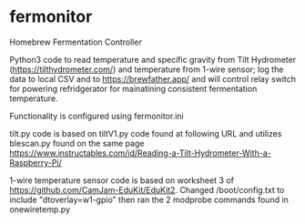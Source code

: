 # fermonitor
Homebrew Fermentation Controller 

Python3 code to read temperature and specific gravity from Tilt Hydrometer (https://tilthydrometer.com/) and temperature from 1-wire sensor; log the data to local CSV and to https://brewfather.app/ and will control relay switch for powering refridgerator for mainatining consistent fermentation temperature.

Functionality is configured using fermonitor.ini

tilt.py code is based on tiltV1.py code found at following URL and utilizes blescan.py found on the same page
https://www.instructables.com/id/Reading-a-Tilt-Hydrometer-With-a-Raspberry-Pi/

1-wire temperature sensor code is based on worksheet 3 of https://github.com/CamJam-EduKit/EduKit2. Changed /boot/config.txt to include "dtoverlay=w1-gpio" then ran the 2 modprobe commands found in onewiretemp.py

